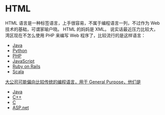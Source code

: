 # HTML

HTML 语言是一种标签语言，上手很容易，不属于编程语言一列，不过作为 Web 技术的基础，可谓家喻户晓。
HTML 的妈妈是 XML。
说实话最近压力比较大，湾区现在不怎么使用 PHP 来编写 Web 程序了，比较流行的是这样语言：
<ul>
	<li><a href="../java">Java</a>
	<li><a href="../python">Python
	<li><a href="../php">PHP
	<li><a href="../javascript">JavaScript
	<li><a href="../ruby">Ruby on Rails
	<li><a href="../scala">Scala
</ul>
<p>大公司可能偏向比较传统的编程语言，用于 General Purpose，他们是</p>
<ul>
	<li><a href="../java">Java</a></li>
	<li><a href="../cpp">C++</a></li>
	<li><a href="../c">C</a></li>
	<li><a href="../asp">ASP.net</a></li>
</ul>
